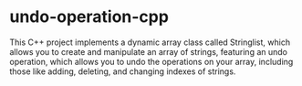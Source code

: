 # undo-operation-cpp
This C++ project implements a dynamic array class called Stringlist, which allows you to create and manipulate an array of strings, featuring an undo operation, which allows you to undo the operations on your array, including those like adding, deleting, and changing indexes of strings.
